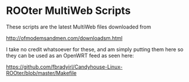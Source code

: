 # ROOter MultiWeb Scripts

These scripts are the latest MultiWeb files downloaded from 

http://ofmodemsandmen.com/downloadsm.html

I take no credit whatsoever for these, and am simply putting them here so they can be used as an OpenWRT feed as seen here:

https://github.com/fbradyirl/Candyhouse-Linux-ROOter/blob/master/Makefile
